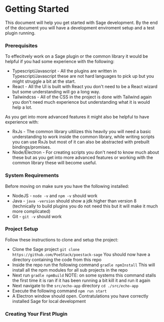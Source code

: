 # Getting Started

This document will help you get started with Sage development. By the end of the document you will have a development enviroment setup and a test plugin running.

### Prerequisites
To effecitvely work on a Sage plugin or the common library it would be helpful if you had some experience with the following:
- Typescript/Javascript - All the plugins are written in Typescript/Javascript these are not hard languages to pick up but you might struggle a bit at the start.
- React - All the UI is built with React you don't need to be a React wizard but some understanding will go a long way.
- Tailwindcss - All of the CSS in the project is done with Tailwind again you don't need much experience but understanding what it is would help a lot.

As you get into more advanced features it might also be helpful to have experience with:
- RxJs - The common library uitilizes this heavily you will need a basic understanding to work inside the common library, while writing scripts you can use RxJs but most of it can also be abstracted with prebuilt bindings/promises.
- Node/Electron - For creating scripts you don't need to know much about these but as you get into more advanced features or working with the common library these will become useful.

### System Requirements
Before moving on make sure you have the following installed:
- NodeJS - `node -v` and `npm -v` should work
- Java - `java -version` should show a jdk higher than version 8 (technically to build plugins you do not need this but it will make it much more complicated)
- Git - `git -v` should work

### Project Setup
Follow these instructions to clone and setup the project:
- Clone the Sage project `git clone https://github.com/PoeStack/poestack-sage` You should now have a directory containing the code from this repo
- Inside the repo run the following command `gradle npmInstall` This will install all the npm modules for all sub projects in the repo
- Next run `gradle npmBuild` NOTE: on some systems this command stalls the first time it is ran if it has been running a bit kill it and run it again
- Next navigate to the `src/echo-app` directory `cd ./src/echo-app`
- Execute the following command `npm run start`
- A Electron window should open. Contratulations you have correctly installed Sage for local development

### Creating Your First Plugin
